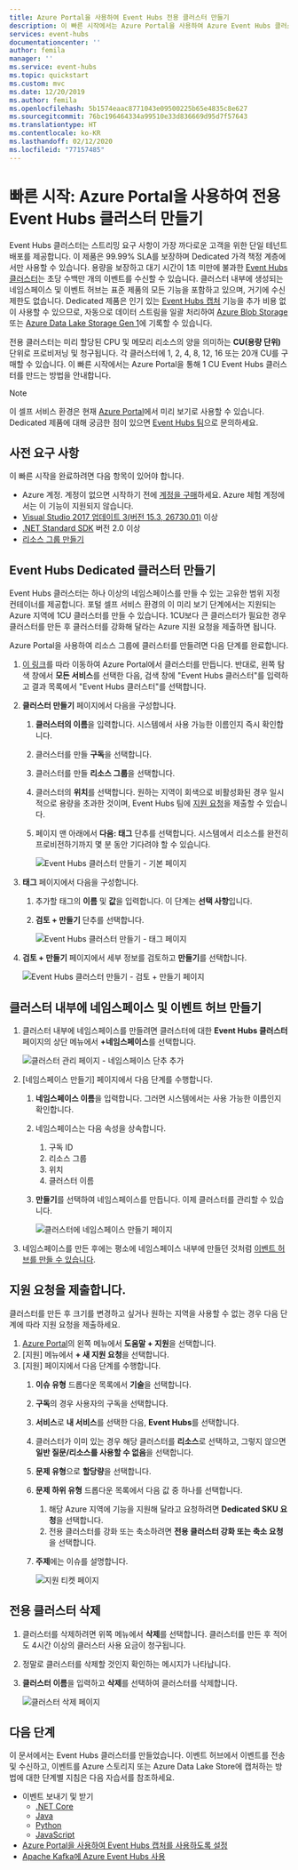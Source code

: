 ```yaml
---
title: Azure Portal을 사용하여 Event Hubs 전용 클러스터 만들기
description: 이 빠른 시작에서는 Azure Portal을 사용하여 Azure Event Hubs 클러스터를 만드는 방법을 알아봅니다.
services: event-hubs
documentationcenter: ''
author: femila
manager: ''
ms.service: event-hubs
ms.topic: quickstart
ms.custom: mvc
ms.date: 12/20/2019
ms.author: femila
ms.openlocfilehash: 5b1574eaac8771043e09500225b65e4835c8e627
ms.sourcegitcommit: 76bc196464334a99510e33d836669d95d7f57643
ms.translationtype: HT
ms.contentlocale: ko-KR
ms.lasthandoff: 02/12/2020
ms.locfileid: "77157485"
---
```

# <a name="quickstart-create-a-dedicated-event-hubs-cluster-using-azure-portal"></a>빠른 시작: Azure Portal을 사용하여 전용 Event Hubs 클러스터 만들기 
Event Hubs 클러스터는 스트리밍 요구 사항이 가장 까다로운 고객을 위한 단일 테넌트 배포를 제공합니다. 이 제품은 99.99% SLA를 보장하며 Dedicated 가격 책정 계층에서만 사용할 수 있습니다. 용량을 보장하고 대기 시간이 1초 미만에 불과한 [Event Hubs 클러스터](event-hubs-dedicated-overview.md)는 초당 수백만 개의 이벤트를 수신할 수 있습니다. 클러스터 내부에 생성되는 네임스페이스 및 이벤트 허브는 표준 제품의 모든 기능을 포함하고 있으며, 거기에 수신 제한도 없습니다. Dedicated 제품은 인기 있는 [Event Hubs 캡처](event-hubs-capture-overview.md) 기능을 추가 비용 없이 사용할 수 있으므로, 자동으로 데이터 스트림을 일괄 처리하여 [Azure Blob Storage](../storage/blobs/storage-blobs-introduction.md) 또는 [Azure Data Lake Storage Gen 1](../data-lake-store/data-lake-store-overview.md)에 기록할 수 있습니다.

전용 클러스터는 미리 할당된 CPU 및 메모리 리소스의 양을 의미하는 **CU(용량 단위)** 단위로 프로비저닝 및 청구됩니다. 각 클러스터에 1, 2, 4, 8, 12, 16 또는 20개 CU를 구매할 수 있습니다. 이 빠른 시작에서는 Azure Portal을 통해 1 CU Event Hubs 클러스터를 만드는 방법을 안내합니다.

> [!NOTE]
> 이 셀프 서비스 환경은 현재 [Azure Portal](https://aka.ms/eventhubsclusterquickstart)에서 미리 보기로 사용할 수 있습니다. Dedicated 제품에 대해 궁금한 점이 있으면 [Event Hubs 팀](mailto:askeventhubs@microsoft.com)으로 문의하세요.


## <a name="prerequisites"></a>사전 요구 사항
이 빠른 시작을 완료하려면 다음 항목이 있어야 합니다.

- Azure 계정. 계정이 없으면 시작하기 전에 [계정을 구매](https://azure.microsoft.com/pricing/purchase-options/pay-as-you-go/)하세요. Azure 체험 계정에서는 이 기능이 지원되지 않습니다. 
- [Visual Studio 2017 업데이트 3(버전 15.3, 26730.01)](https://visualstudio.microsoft.com/vs/) 이상
- [.NET Standard SDK](https://dotnet.microsoft.com/download) 버전 2.0 이상
- [리소스 그룹 만들기](../event-hubs/event-hubs-create.md#create-a-resource-group)

## <a name="create-an-event-hubs-dedicated-cluster"></a>Event Hubs Dedicated 클러스터 만들기
Event Hubs 클러스터는 하나 이상의 네임스페이스를 만들 수 있는 고유한 범위 지정 컨테이너를 제공합니다. 포털 셀프 서비스 환경의 이 미리 보기 단계에서는 지원되는 Azure 지역에 1CU 클러스터를 만들 수 있습니다. 1CU보다 큰 클러스터가 필요한 경우 클러스터를 만든 후 클러스터를 강화해 달라는 Azure 지원 요청을 제출하면 됩니다.

Azure Portal을 사용하여 리소스 그룹에 클러스터를 만들려면 다음 단계를 완료합니다.

1. [이 링크](https://aka.ms/eventhubsclusterquickstart)를 따라 이동하여 Azure Portal에서 클러스터를 만듭니다. 반대로, 왼쪽 탐색 창에서 **모든 서비스**를 선택한 다음, 검색 창에 "Event Hubs 클러스터"를 입력하고 결과 목록에서 "Event Hubs 클러스터"를 선택합니다.
2. **클러스터 만들기** 페이지에서 다음을 구성합니다.
    1. **클러스터의 이름**을 입력합니다. 시스템에서 사용 가능한 이름인지 즉시 확인합니다.
    2. 클러스터를 만들 **구독**을 선택합니다.
    3. 클러스터를 만들 **리소스 그룹**을 선택합니다.
    4. 클러스터의 **위치**를 선택합니다. 원하는 지역이 회색으로 비활성화된 경우 일시적으로 용량을 초과한 것이며, Event Hubs 팀에 [지원 요청](#submit-a-support-request)을 제출할 수 있습니다.
    5. 페이지 맨 아래에서 **다음: 태그** 단추를 선택합니다. 시스템에서 리소스를 완전히 프로비전하기까지 몇 분 동안 기다려야 할 수 있습니다.

        ![Event Hubs 클러스터 만들기 - 기본 페이지](./media/event-hubs-dedicated-cluster-create-portal/create-event-hubs-clusters-basics-page.png)
3. **태그** 페이지에서 다음을 구성합니다.
    1. 추가할 태그의 **이름** 및 **값**을 입력합니다. 이 단계는 **선택 사항**입니다.  
    2. **검토 + 만들기** 단추를 선택합니다.

        ![Event Hubs 클러스터 만들기 - 태그 페이지](./media/event-hubs-dedicated-cluster-create-portal/create-event-hubs-clusters-tags-page.png)
4. **검토 + 만들기** 페이지에서 세부 정보를 검토하고 **만들기**를 선택합니다. 

    ![Event Hubs 클러스터 만들기 - 검토 + 만들기 페이지](./media/event-hubs-dedicated-cluster-create-portal/create-event-hubs-clusters-review-create-page.png)

## <a name="create-a-namespace-and-event-hub-within-a-cluster"></a>클러스터 내부에 네임스페이스 및 이벤트 허브 만들기

1. 클러스터 내부에 네임스페이스를 만들려면 클러스터에 대한 **Event Hubs 클러스터** 페이지의 상단 메뉴에서 **+네임스페이스**를 선택합니다.

    ![클러스터 관리 페이지 - 네임스페이스 단추 추가](./media/event-hubs-dedicated-cluster-create-portal/cluster-management-page-add-namespace-button.png)
2. [네임스페이스 만들기] 페이지에서 다음 단계를 수행합니다.
    1. **네임스페이스 이름**을 입력합니다.  그러면 시스템에서는 사용 가능한 이름인지 확인합니다.
    2. 네임스페이스는 다음 속성을 상속합니다.
        1. 구독 ID
        2. 리소스 그룹
        3. 위치
        4. 클러스터 이름
    3. **만들기**를 선택하여 네임스페이스를 만듭니다. 이제 클러스터를 관리할 수 있습니다.  

        ![클러스터에 네임스페이스 만들기 페이지](./media/event-hubs-dedicated-cluster-create-portal/create-namespace-cluster-page.png)
3. 네임스페이스를 만든 후에는 평소에 네임스페이스 내부에 만들던 것처럼 [이벤트 허브를 만들 수 있습니다](event-hubs-create.md#create-an-event-hub). 


## <a name="submit-a-support-request"></a>지원 요청을 제출합니다.

클러스터를 만든 후 크기를 변경하고 싶거나 원하는 지역을 사용할 수 없는 경우 다음 단계에 따라 지원 요청을 제출하세요.

1. [Azure Portal](https://portal.azure.com)의 왼쪽 메뉴에서 **도움말 + 지원**을 선택합니다.
2. [지원] 메뉴에서 **+ 새 지원 요청**을 선택합니다.
3. [지원] 페이지에서 다음 단계를 수행합니다.
    1. **이슈 유형** 드롭다운 목록에서 **기술**을 선택합니다.
    2. **구독**의 경우 사용자의 구독을 선택합니다.
    3. **서비스**로 **내 서비스**를 선택한 다음, **Event Hubs**를 선택합니다.
    4. 클러스터가 이미 있는 경우 해당 클러스터를 **리소스**로 선택하고, 그렇지 않으면 **일반 질문/리소스를 사용할 수 없음**을 선택합니다.
    5. **문제 유형**으로 **할당량**을 선택합니다.
    6. **문제 하위 유형** 드롭다운 목록에서 다음 값 중 하나를 선택합니다.
        1. 해당 Azure 지역에 기능을 지원해 달라고 요청하려면 **Dedicated SKU 요청**을 선택합니다.
        2. 전용 클러스터를 강화 또는 축소하려면 **전용 클러스터 강화 또는 축소 요청**을 선택합니다. 
    7. **주제**에는 이슈를 설명합니다.

        ![지원 티켓 페이지](./media/event-hubs-dedicated-cluster-create-portal/support-ticket.png)

 ## <a name="delete-a-dedicated-cluster"></a>전용 클러스터 삭제
 
1. 클러스터를 삭제하려면 위쪽 메뉴에서 **삭제**를 선택합니다. 클러스터를 만든 후 적어도 4시간 이상의 클러스터 사용 요금이 청구됩니다. 
2. 정말로 클러스터를 삭제할 것인지 확인하는 메시지가 나타납니다.
3. **클러스터 이름**을 입력하고 **삭제**를 선택하여 클러스터를 삭제합니다.

    ![클러스터 삭제 페이지](./media/event-hubs-dedicated-cluster-create-portal/delete-cluster-page.png)


## <a name="next-steps"></a>다음 단계
이 문서에서는 Event Hubs 클러스터를 만들었습니다. 이벤트 허브에서 이벤트를 전송 및 수신하고, 이벤트를 Azure 스토리지 또는 Azure Data Lake Store에 캡처하는 방법에 대한 단계별 지침은 다음 자습서를 참조하세요.

- 이벤트 보내기 및 받기 
    - [.NET Core](get-started-dotnet-standard-send-v2.md)
    - [Java](get-started-java-send-v2.md)
    - [Python](get-started-python-send-v2.md)
    - [JavaScript](get-started-java-send-v2.md)
- [Azure Portal을 사용하여 Event Hubs 캡처를 사용하도록 설정](event-hubs-capture-enable-through-portal.md)
- [Apache Kafka에 Azure Event Hubs 사용](event-hubs-for-kafka-ecosystem-overview.md)
